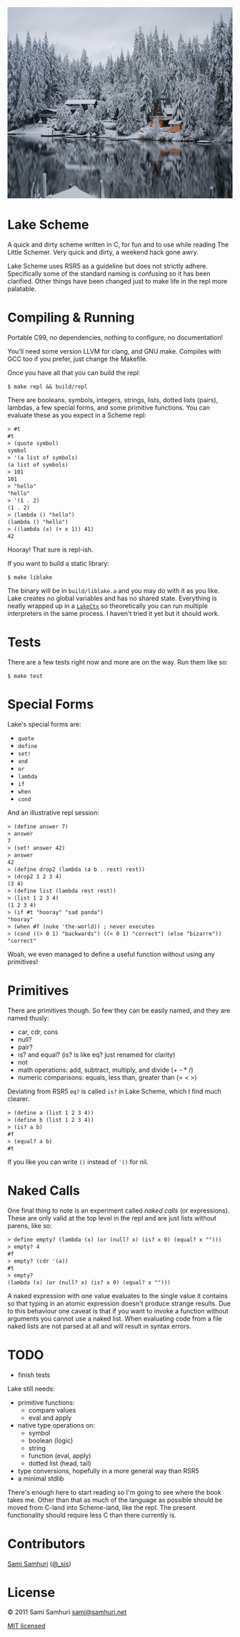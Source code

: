 <p align=center><img src=https://github.com/samsonjs/lake/raw/main/lake.jpg width=640 height=428 alt="Shawnigan Lake"></p>

Lake Scheme
===========

A quick and dirty scheme written in C, for fun and to use while reading The Little Schemer. Very quick and dirty, a weekend hack gone awry.

Lake Scheme uses RSR5 as a guideline but does not strictly adhere. Specifically some of the standard naming is confusing so it has been clarified. Other things have been changed just to make life in the repl more palatable.

Compiling & Running
===================

Portable C99, no dependencies, nothing to configure, no documentation!

You'll need some version LLVM for clang, and GNU make. Compiles with GCC too if you prefer, just
change the Makefile.

Once you have all that you can build the repl:

    $ make repl && build/repl

There are booleans, symbols, integers, strings, lists, dotted lists (pairs), lambdas, a few special forms, and some primitive functions. You can evaluate these as you expect in a Scheme repl:

    > #t
    #t
    > (quote symbol)
    symbol
    > '(a list of symbols)
    (a list of symbols)
    > 101
    101
    > "hello"
    "hello"
    > '(1 . 2)
    (1 . 2)
    > (lambda () "hello")
    (lambda () "hello")
    > ((lambda (x) (+ x 1)) 41)
    42

Hooray! That sure is repl-ish.

If you want to build a static library:

    $ make liblake

The binary will be in `build/liblake.a` and you may do with it as you like. Lake creates no global variables and has no shared state. Everything is neatly wrapped up in a [`LakeCtx`](lake/blob/master/src/lake.h#L101-109) so theoretically you can run multiple interpreters in the same process. I haven't tried it yet but it should work.

Tests
=====

There are a few tests right now and more are on the way. Run them like so:

    $ make test

Special Forms
=============

Lake's special forms are:

  * `quote`
  * `define`
  * `set!`
  * `and`
  * `or`
  * `lambda`
  * `if`
  * `when`
  * `cond`

And an illustrative repl session:

    > (define answer 7)
    > answer
    7
    > (set! answer 42)
    > answer
    42
    > (define drop2 (lambda (a b . rest) rest))
    > (drop2 1 2 3 4)
    (3 4)
    > (define list (lambda rest rest))
    > (list 1 2 3 4)
    (1 2 3 4)
    > (if #t "hooray" "sad panda")
    "hooray"
    > (when #f (nuke 'the-world)) ; never executes
    > (cond ((> 0 1) "backwards") ((< 0 1) "correct") (else "bizarre"))
    "correct"

Woah, we even managed to define a useful function without using any primitives!

Primitives
==========

There are primitives though. So few they can be easily named, and they are named thusly:

  * car, cdr, cons
  * null?
  * pair?
  * is? and equal? (is? is like eq? just renamed for clarity)
  * not
  * math operations: add, subtract, multiply, and divide (+ - * /)
  * numeric comparisons: equals, less than, greater than (= < >)

Deviating from RSR5 `eq?` is called `is?` in Lake Scheme, which I find much clearer.

    > (define a (list 1 2 3 4))
    > (define b (list 1 2 3 4))
    > (is? a b)
    #f
    > (equal? a b)
    #t

If you like you can write `()` instead of `'()` for nil.

Naked Calls
===========

One final thing to note is an experiment called *naked calls* (or expressions). These are only valid at the top level in the repl and are just lists without parens, like so:

    > define empty? (lambda (x) (or (null? x) (is? x 0) (equal? x "")))
    > empty? 4
    #f
    > empty? (cdr '(a))
    #t
    > empty?
    (lambda (x) (or (null? x) (is? x 0) (equal? x "")))

A naked expression with one value evaluates to the single value it contains so that typing in an atomic expression doesn't produce strange results. Due to this behaviour one caveat is that if you want to invoke a function without arguments you cannot use a naked list. When evaluating code from a file naked lists are not parsed at all and will result in syntax errors.

TODO
====

* finish tests

Lake still needs:

  * primitive functions:
    * compare values
    * eval and apply
  * native type operations on:
    * symbol
    * boolean (logic)
    * string
    * function (eval, apply)
    * dotted list (head, tail)
  * type conversions, hopefully in a more general way than RSR5
  * a minimal stdlib

There's enough here to start reading so I'm going to see where the book takes me. Other than that as much of the language as possible should be moved from C-land into Scheme-land, like the repl. The present functionality should require less C than there currently is.

Contributors
============

[Sami Samhuri](http://samhuri.net) ([@_sjs](https://twitter.com/_sjs))

License
=======

&copy; 2011 Sami Samhuri <sami@samhuri.net>

[MIT licensed](http://sjs.mit-license.org)
